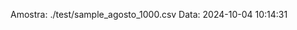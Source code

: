  Amostra: ./test/sample_agosto_1000.csv
                               Data: 2024-10-04 10:14:31
                        
